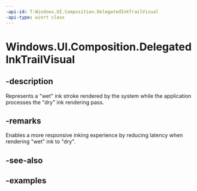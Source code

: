 ```yaml
---
-api-id: T:Windows.UI.Composition.DelegatedInkTrailVisual
-api-type: winrt class
---
```


# Windows.UI.Composition.DelegatedInkTrailVisual

<!--
public sealed class DelegatedInkTrailVisual : Windows.UI.Composition.Visual
-->

## -description

Represents a "wet" ink stroke rendered by the system while the application processes the "dry" ink rendering pass.

## -remarks

Enables a more responsive inking experience by reducing latency when rendering "wet" ink to "dry".

## -see-also

## -examples

